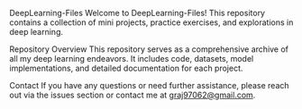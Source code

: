 DeepLearning-Files
Welcome to DeepLearning-Files! This repository contains a collection of mini projects, practice exercises, and explorations in deep learning.

Repository Overview
This repository serves as a comprehensive archive of all my deep learning endeavors. It includes code, datasets, model implementations, and detailed documentation for each project.


Contact
If you have any questions or need further assistance, please reach out via the issues section or contact me at graj97062@gmail.com.
